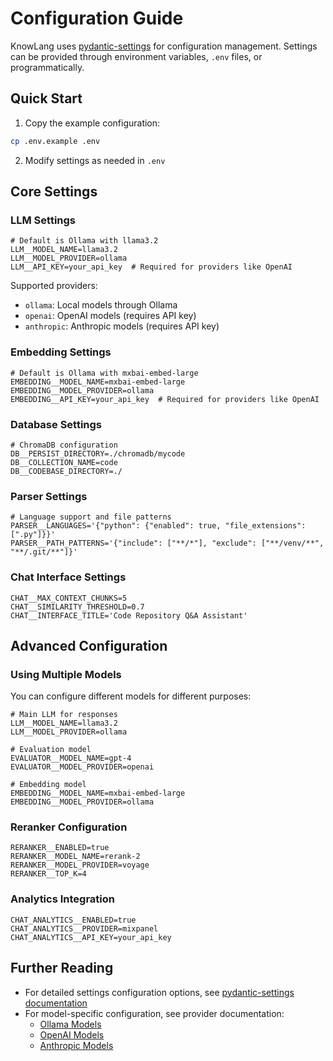 # Configuration Guide

KnowLang uses [pydantic-settings](https://docs.pydantic.dev/latest/concepts/pydantic_settings/) for configuration management. Settings can be provided through environment variables, `.env` files, or programmatically.

## Quick Start

1. Copy the example configuration:
```bash
cp .env.example .env
```

2. Modify settings as needed in `.env`

## Core Settings

### LLM Settings
```env
# Default is Ollama with llama3.2
LLM__MODEL_NAME=llama3.2
LLM__MODEL_PROVIDER=ollama
LLM__API_KEY=your_api_key  # Required for providers like OpenAI
```

Supported providers:
- `ollama`: Local models through Ollama
- `openai`: OpenAI models (requires API key)
- `anthropic`: Anthropic models (requires API key)

### Embedding Settings
```env
# Default is Ollama with mxbai-embed-large
EMBEDDING__MODEL_NAME=mxbai-embed-large
EMBEDDING__MODEL_PROVIDER=ollama
EMBEDDING__API_KEY=your_api_key  # Required for providers like OpenAI
```

### Database Settings
```env
# ChromaDB configuration
DB__PERSIST_DIRECTORY=./chromadb/mycode
DB__COLLECTION_NAME=code
DB__CODEBASE_DIRECTORY=./
```

### Parser Settings
```env
# Language support and file patterns
PARSER__LANGUAGES='{"python": {"enabled": true, "file_extensions": [".py"]}}'
PARSER__PATH_PATTERNS='{"include": ["**/*"], "exclude": ["**/venv/**", "**/.git/**"]}'
```

### Chat Interface Settings
```env
CHAT__MAX_CONTEXT_CHUNKS=5
CHAT__SIMILARITY_THRESHOLD=0.7
CHAT__INTERFACE_TITLE='Code Repository Q&A Assistant'
```

## Advanced Configuration

### Using Multiple Models

You can configure different models for different purposes:
```env
# Main LLM for responses
LLM__MODEL_NAME=llama3.2
LLM__MODEL_PROVIDER=ollama

# Evaluation model
EVALUATOR__MODEL_NAME=gpt-4
EVALUATOR__MODEL_PROVIDER=openai

# Embedding model
EMBEDDING__MODEL_NAME=mxbai-embed-large
EMBEDDING__MODEL_PROVIDER=ollama
```

### Reranker Configuration
```env
RERANKER__ENABLED=true
RERANKER__MODEL_NAME=rerank-2
RERANKER__MODEL_PROVIDER=voyage
RERANKER__TOP_K=4
```

### Analytics Integration
```env
CHAT_ANALYTICS__ENABLED=true
CHAT_ANALYTICS__PROVIDER=mixpanel
CHAT_ANALYTICS__API_KEY=your_api_key
```


## Further Reading

- For detailed settings configuration options, see [pydantic-settings documentation](https://docs.pydantic.dev/latest/concepts/pydantic_settings/)
- For model-specific configuration, see provider documentation:
  - [Ollama Models](https://ollama.ai/library)
  - [OpenAI Models](https://platform.openai.com/docs/models)
  - [Anthropic Models](https://www.anthropic.com/models)